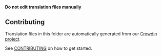 **Do not edit translation files manually**

## Contributing

Translation files in this folder are automatically generated from our [Crowdin project](https://crowdin.com/project/uniswap-interface). 

See [CONTRIBUTING](https://github.com/Aveswap/uniswap-interface/blob/main/CONTRIBUTING.md#translations) on how to get started.

